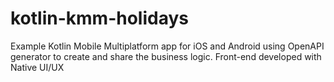 # kotlin-kmm-holidays
Example Kotlin Mobile Multiplatform app for iOS and Android using OpenAPI generator to create and share the business logic. Front-end developed with Native UI/UX
